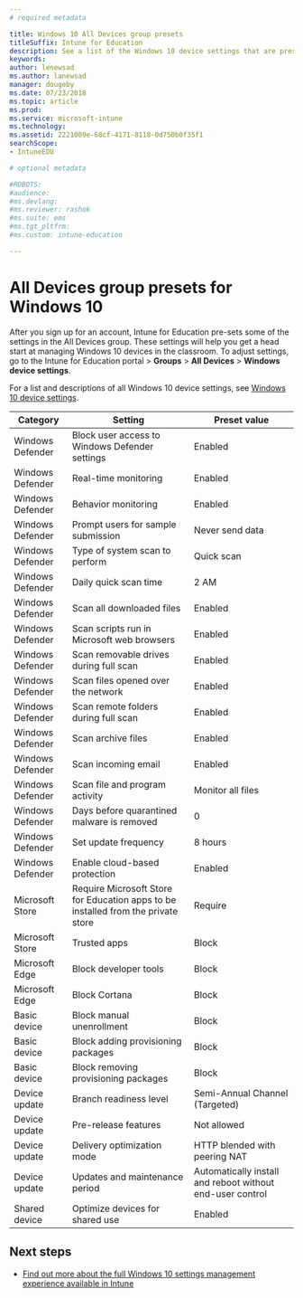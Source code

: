 ```yaml
---
# required metadata

title: Windows 10 All Devices group presets
titleSuffix: Intune for Education
description: See a list of the Windows 10 device settings that are preset at time of signup
keywords:
author: lenewsad
ms.author: lanewsad
manager: dougeby
ms.date: 07/23/2018
ms.topic: article
ms.prod:
ms.service: microsoft-intune
ms.technology:
ms.assetid: 2221009e-68cf-4171-8118-0d750b0f35f1
searchScope:
- IntuneEDU

# optional metadata

#ROBOTS:
#audience:
#ms.devlang:
#ms.reviewer: rashok
#ms.suite: ems
#ms.tgt_pltfrm:
#ms.custom: intune-education

---
```


# All Devices group presets for Windows 10
After you sign up for an account, Intune for Education pre-sets some of the settings in the All Devices group. These settings will help you get a head start at managing Windows 10 devices in the classroom. To adjust settings, go to the Intune for Education portal > **Groups** > **All Devices** > **Windows device settings**.  

For a list and descriptions of all Windows 10 device settings, see [Windows 10 device settings](all-edu-settings-windows.md).  

|Category|Setting|Preset value|
|---|---|---|
|Windows Defender|Block user access to Windows Defender settings|Enabled
|Windows Defender|Real-time monitoring|Enabled
|Windows Defender|Behavior monitoring|Enabled
|Windows Defender|Prompt users for sample submission|Never send data
|Windows Defender|Type of system scan to perform|Quick scan|
|Windows Defender|Daily quick scan time|2 AM|
|Windows Defender|Scan all downloaded files|Enabled|
|Windows Defender|Scan scripts run in Microsoft web browsers|Enabled|
|Windows Defender|Scan removable drives during full scan|Enabled|
|Windows Defender|Scan files opened over the network|Enabled|
|Windows Defender|Scan remote folders during full scan|Enabled|
|Windows Defender|Scan archive files|Enabled|
|Windows Defender|Scan incoming email|Enabled|
|Windows Defender|Scan file and program activity|Monitor all files|
|Windows Defender|Days before quarantined malware is removed|0|
|Windows Defender|Set update frequency|8 hours|
|Windows Defender|Enable cloud-based protection|Enabled|
|Microsoft Store|Require Microsoft Store for Education apps to be installed from the private store|Require|
|Microsoft Store|Trusted apps|Block|  
|Microsoft Edge|Block developer tools|Block|
|Microsoft Edge|Block Cortana|Block|
|Basic device|Block manual unenrollment|Block|
|Basic device|Block adding provisioning packages|Block|
|Basic device|Block removing provisioning packages|Block|
|Device update|Branch readiness level|Semi-Annual Channel (Targeted)
|Device update|Pre-release features|Not allowed
|Device update|Delivery optimization mode|HTTP blended with peering NAT |
|Device update|Updates and maintenance period|Automatically install and reboot without end-user control|
|Shared device|Optimize devices for shared use|Enabled|  

## Next steps

- [Find out more about the full Windows 10 settings management experience available in Intune](https://docs.microsoft.com/intune/deploy-use/windows-10-policy-settings-in-microsoft-intune)
